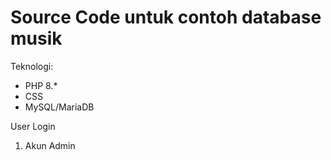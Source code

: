 # Source Code untuk contoh database musik 
Teknologi:
- PHP 8.*
- CSS
- MySQL/MariaDB

User Login
1. Akun Admin